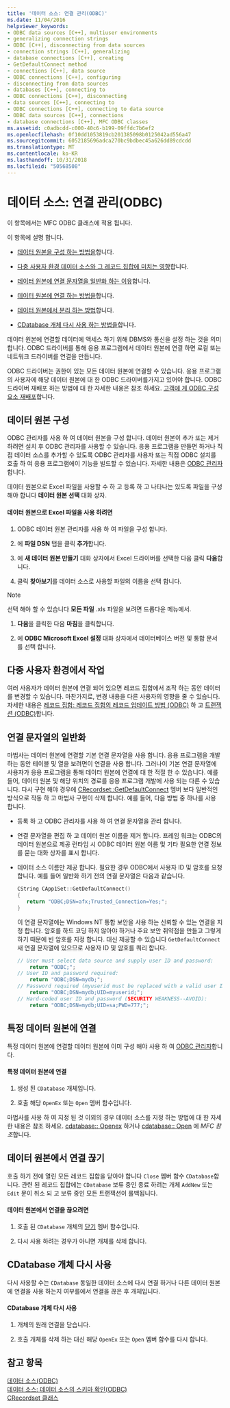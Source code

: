 ```yaml
---
title: '데이터 소스: 연결 관리(ODBC)'
ms.date: 11/04/2016
helpviewer_keywords:
- ODBC data sources [C++], multiuser environments
- generalizing connection strings
- ODBC [C++], disconnecting from data sources
- connection strings [C++], generalizing
- database connections [C++], creating
- GetDefaultConnect method
- connections [C++], data source
- ODBC connections [C++], configuring
- disconnecting from data sources
- databases [C++], connecting to
- ODBC connections [C++], disconnecting
- data sources [C++], connecting to
- ODBC connections [C++], connecting to data source
- ODBC data sources [C++], connections
- database connections [C++], MFC ODBC classes
ms.assetid: c0adbcdd-c000-40c6-b199-09ffdc7b6ef2
ms.openlocfilehash: 0f10dd1053819cb201385098b0125042ad556a47
ms.sourcegitcommit: 6052185696adca270bc9bdbec45a626dd89cdcdd
ms.translationtype: MT
ms.contentlocale: ko-KR
ms.lasthandoff: 10/31/2018
ms.locfileid: "50568508"
---
```

# <a name="data-source-managing-connections-odbc"></a>데이터 소스: 연결 관리(ODBC)

이 항목에서는 MFC ODBC 클래스에 적용 됩니다.

이 항목에 설명 합니다.

- [데이터 원본을 구성 하는 방법을](#_core_configuring_a_data_source)합니다.

- [다중 사용자 환경 데이터 소스와 그 레코드 집합에 미치는 영향](#_core_working_in_a_multiuser_environment)합니다.

- [데이터 원본에 연결 문자열을 일반화 하는 이유](#_core_generalizing_the_connection_string)합니다.

- [데이터 원본에 연결 하는 방법을](#_core_connecting_to_a_specific_data_source)합니다.

- [데이터 원본에서 분리 하는 방법](#_core_disconnecting_from_a_data_source)합니다.

- [CDatabase 개체 다시 사용 하는 방법을](#_core_reusing_a_cdatabase_object)합니다.

데이터 원본에 연결할 데이터에 액세스 하기 위해 DBMS와 통신을 설정 하는 것을 의미 합니다. ODBC 드라이버를 통해 응용 프로그램에서 데이터 원본에 연결 하면 로컬 또는 네트워크 드라이버를 연결을 만듭니다.

ODBC 드라이버는 권한이 있는 모든 데이터 원본에 연결할 수 있습니다. 응용 프로그램의 사용자에 해당 데이터 원본에 대 한 ODBC 드라이버를가지고 있어야 합니다. ODBC 드라이버 재배포 하는 방법에 대 한 자세한 내용은 참조 하세요. [고객에 게 ODBC 구성 요소 재배포](../../data/odbc/redistributing-odbc-components-to-your-customers.md)합니다.

##  <a name="_core_configuring_a_data_source"></a> 데이터 원본 구성

ODBC 관리자를 사용 하 여 데이터 원본을 구성 합니다. 데이터 원본이 추가 또는 제거 하려면 설치 후 ODBC 관리자를 사용할 수 있습니다. 응용 프로그램을 만들면 하거나 직접 데이터 소스를 추가할 수 있도록 ODBC 관리자를 사용자 또는 직접 ODBC 설치를 호출 하 여 응용 프로그램에이 기능을 빌드할 수 있습니다. 자세한 내용은 [ODBC 관리자](../../data/odbc/odbc-administrator.md)합니다.

데이터 원본으로 Excel 파일을 사용할 수 하 고 등록 하 고 나타나는 있도록 파일을 구성 해야 합니다 **데이터 원본 선택** 대화 상자.

#### <a name="to-use-an-excel-file-as-a-data-source"></a>데이터 원본으로 Excel 파일을 사용 하려면

1. ODBC 데이터 원본 관리자를 사용 하 여 파일을 구성 합니다.

1. 에 **파일 DSN** 탭을 클릭 **추가**합니다.

1. 에 **새 데이터 원본 만들기** 대화 상자에서 Excel 드라이버를 선택한 다음 클릭 **다음**합니다.

1. 클릭 **찾아보기**를 데이터 소스로 사용할 파일의 이름을 선택 합니다.

> [!NOTE]
>  선택 해야 할 수 있습니다 **모든 파일** .xls 파일을 보려면 드롭다운 메뉴에서.

1. **다음**을 클릭한 다음 **마침**을 클릭합니다.

1. 에 **ODBC Microsoft Excel 설정** 대화 상자에서 데이터베이스 버전 및 통합 문서를 선택 합니다.

##  <a name="_core_working_in_a_multiuser_environment"></a> 다중 사용자 환경에서 작업

여러 사용자가 데이터 원본에 연결 되어 있으면 레코드 집합에서 조작 하는 동안 데이터를 변경할 수 있습니다. 마찬가지로, 변경 내용을 다른 사용자의 영향을 줄 수 있습니다. 자세한 내용은 [레코드 집합: 레코드 집합의 레코드 업데이트 방법 (ODBC)](../../data/odbc/recordset-how-recordsets-update-records-odbc.md) 하 고 [트랜잭션 (ODBC)](../../data/odbc/transaction-odbc.md)합니다.

##  <a name="_core_generalizing_the_connection_string"></a> 연결 문자열의 일반화

마법사는 데이터 원본에 연결할 기본 연결 문자열을 사용 합니다. 응용 프로그램을 개발 하는 동안 테이블 및 열을 보려면이 연결을 사용 합니다. 그러나이 기본 연결 문자열에 사용자가 응용 프로그램을 통해 데이터 원본에 연결에 대 한 적절 한 수 있습니다. 예를 들어, 데이터 원본 및 해당 위치의 경로를 응용 프로그램 개발에 사용 되는 다른 수 있습니다. 다시 구현 해야 경우에 [CRecordset::GetDefaultConnect](../../mfc/reference/crecordset-class.md#getdefaultconnect) 멤버 보다 일반적인 방식으로 작동 하 고 마법사 구현이 삭제 합니다. 예를 들어, 다음 방법 중 하나를 사용 합니다.

- 등록 하 고 ODBC 관리자를 사용 하 여 연결 문자열을 관리 합니다.

- 연결 문자열을 편집 하 고 데이터 원본 이름을 제거 합니다. 프레임 워크는 ODBC의 데이터 원본으로 제공 런타임 시 ODBC 데이터 원본 이름 및 기타 필요한 연결 정보를 묻는 대화 상자를 표시 합니다.

- 데이터 소스 이름만 제공 합니다. 필요한 경우 ODBC에서 사용자 ID 및 암호를 요청 합니다. 예를 들어 일반화 하기 전의 연결 문자열은 다음과 같습니다.

    ```cpp
    CString CApp1Set::GetDefaultConnect()
    {
       return "ODBC;DSN=afx;Trusted_Connection=Yes;";
    }
    ```

   이 연결 문자열에는 Windows NT 통합 보안을 사용 하는 신뢰할 수 있는 연결을 지정 합니다. 암호를 하드 코딩 하지 않아야 하거나 주요 보안 취약점을 만들고 그렇게 하기 때문에 빈 암호를 지정 합니다. 대신 제공할 수 있습니다 `GetDefaultConnect` 새 연결 문자열에 있으므로 사용자 ID 및 암호를 쿼리 합니다.

    ```cpp
    // User must select data source and supply user ID and password:
        return "ODBC;";
    // User ID and password required:
        return "ODBC;DSN=mydb;";
    // Password required (myuserid must be replaced with a valid user ID):
        return "ODBC;DSN=mydb;UID=myuserid;";
    // Hard-coded user ID and password (SECURITY WEAKNESS--AVOID):
        return "ODBC;DSN=mydb;UID=sa;PWD=777;";
    ```

##  <a name="_core_connecting_to_a_specific_data_source"></a> 특정 데이터 원본에 연결

특정 데이터 원본에 연결할 데이터 원본에 이미 구성 해야 사용 하 여 [ODBC 관리자](../../data/odbc/odbc-administrator.md)합니다.

#### <a name="to-connect-to-a-specific-data-source"></a>특정 데이터 원본에 연결

1. 생성 된 `CDatabase` 개체입니다.

1. 호출 해당 `OpenEx` 또는 `Open` 멤버 함수입니다.

마법사를 사용 하 여 지정 된 것 이외의 경우 데이터 소스를 지정 하는 방법에 대 한 자세한 내용은 참조 하세요. [cdatabase:: Openex](../../mfc/reference/cdatabase-class.md#openex) 하거나 [cdatabase:: Open](../../mfc/reference/cdatabase-class.md#open) 에 *MFC 참조*합니다.

##  <a name="_core_disconnecting_from_a_data_source"></a> 데이터 원본에서 연결 끊기

호출 하기 전에 열린 모든 레코드 집합을 닫아야 합니다 `Close` 멤버 함수 `CDatabase`합니다. 관련 된 레코드 집합에는 `CDatabase` 보류 중인 종료 하려는 개체 `AddNew` 또는 `Edit` 문이 취소 되 고 보류 중인 모든 트랜잭션이 롤백됩니다.

#### <a name="to-disconnect-from-a-data-source"></a>데이터 원본에서 연결을 끊으려면

1. 호출 된 `CDatabase` 개체의 [닫기](../../mfc/reference/cdatabase-class.md#close) 멤버 함수입니다.

1. 다시 사용 하려는 경우가 아니면 개체를 삭제 합니다.

##  <a name="_core_reusing_a_cdatabase_object"></a> CDatabase 개체 다시 사용

다시 사용할 수는 `CDatabase` 동일한 데이터 소스에 다시 연결 하거나 다른 데이터 원본에 연결을 사용 하는지 여부를에서 연결을 끊은 후 개체입니다.

#### <a name="to-reuse-a-cdatabase-object"></a>CDatabase 개체 다시 사용

1. 개체의 원래 연결을 닫습니다.

1. 호출 개체를 삭제 하는 대신 해당 `OpenEx` 또는 `Open` 멤버 함수를 다시 합니다.

## <a name="see-also"></a>참고 항목

[데이터 소스(ODBC)](../../data/odbc/data-source-odbc.md)<br/>
[데이터 소스: 데이터 소스의 스키마 확인(ODBC)](../../data/odbc/data-source-determining-the-schema-of-the-data-source-odbc.md)<br/>
[CRecordset 클래스](../../mfc/reference/crecordset-class.md)